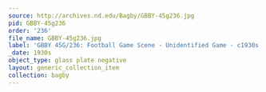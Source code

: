 ```yaml
---
source: http://archives.nd.edu/Bagby/GBBY-45g236.jpg
pid: GBBY-45g236
order: '236'
file_name: GBBY-45g236.jpg
label: 'GBBY 45G/236: Football Game Scene - Unidentified Game - c1930s'
_date: 1930s
object_type: glass plate negative
layout: generic_collection_item
collection: bagby
---
```

